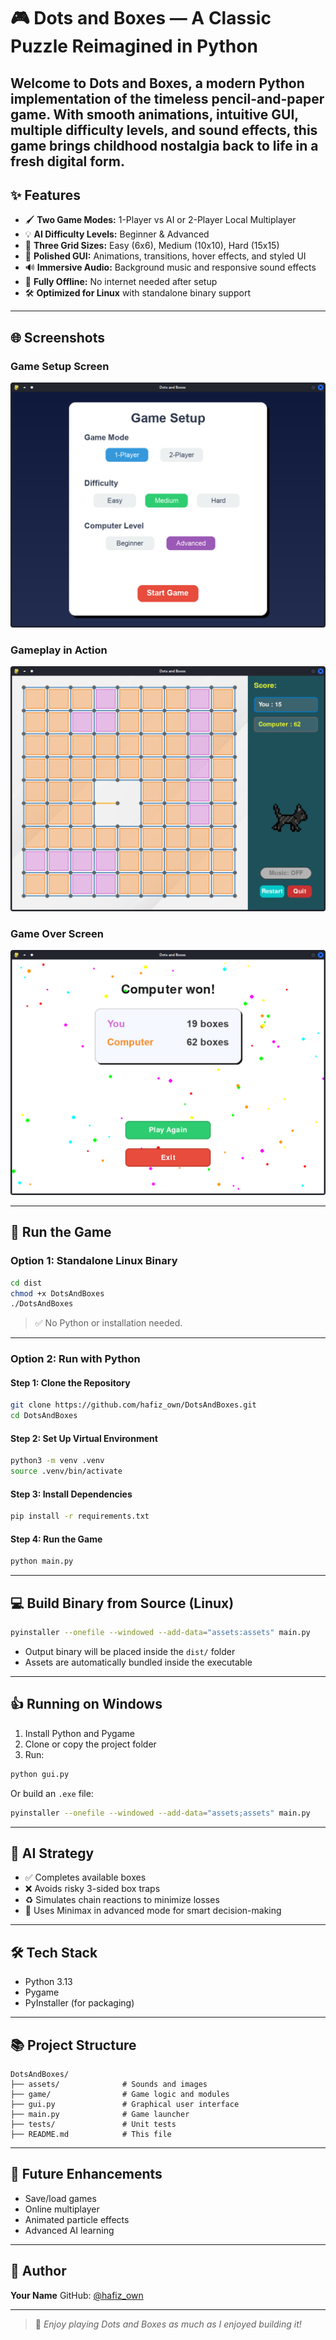 # 🎮 Dots and Boxes — A Classic Puzzle Reimagined in Python

Welcome to **Dots and Boxes**, a modern Python implementation of the timeless pencil-and-paper game. With smooth animations, intuitive GUI, multiple difficulty levels, and sound effects, this game brings childhood nostalgia back to life in a fresh digital form. 
---

## ✨ Features

* 🖌️ **Two Game Modes:** 1-Player vs AI or 2-Player Local Multiplayer
* 💡 **AI Difficulty Levels:** Beginner & Advanced
* 🎲 **Three Grid Sizes:** Easy (6x6), Medium (10x10), Hard (15x15)
* 🎉 **Polished GUI:** Animations, transitions, hover effects, and styled UI
* 🔊 **Immersive Audio:** Background music and responsive sound effects
* 📅 **Fully Offline:** No internet needed after setup
* 🛠️ **Optimized for Linux** with standalone binary support

---

## 🌐 Screenshots

### Game Setup Screen

![Setup Screen](screenshots/setup_screen.png)

### Gameplay in Action

![Gameplay](screenshots/gameplay.png)

### Game Over Screen

![Game Over](screenshots/gameover.png)

---

## 🚀 Run the Game

### Option 1: Standalone Linux Binary

```bash
cd dist
chmod +x DotsAndBoxes
./DotsAndBoxes
```

> ✅ No Python or installation needed.

---

### Option 2: Run with Python

#### Step 1: Clone the Repository

```bash
git clone https://github.com/hafiz_own/DotsAndBoxes.git
cd DotsAndBoxes
```

#### Step 2: Set Up Virtual Environment

```bash
python3 -m venv .venv
source .venv/bin/activate
```

#### Step 3: Install Dependencies

```bash
pip install -r requirements.txt
```

#### Step 4: Run the Game

```bash
python main.py
```

---

## 💻 Build Binary from Source (Linux)

```bash
pyinstaller --onefile --windowed --add-data="assets:assets" main.py
```

* Output binary will be placed inside the `dist/` folder
* Assets are automatically bundled inside the executable

---

## 👍 Running on Windows

1. Install Python and Pygame
2. Clone or copy the project folder
3. Run:

```bash
python gui.py
```

Or build an `.exe` file:

```bash
pyinstaller --onefile --windowed --add-data="assets;assets" main.py
```

---

## 🧠 AI Strategy

* ✅ Completes available boxes
* ❌ Avoids risky 3-sided box traps
* ♻️ Simulates chain reactions to minimize losses
* 🧡 Uses Minimax in advanced mode for smart decision-making

---

## 🛠️ Tech Stack

* Python 3.13
* Pygame
* PyInstaller (for packaging)

---

## 📚 Project Structure

```
DotsAndBoxes/
├── assets/              # Sounds and images
├── game/                # Game logic and modules
├── gui.py               # Graphical user interface
├── main.py              # Game launcher
├── tests/               # Unit tests
├── README.md            # This file
```

---

## 🚚 Future Enhancements

* Save/load games
* Online multiplayer
* Animated particle effects
* Advanced AI learning

---

## 🙋 Author

**Your Name**
GitHub: [@hafiz_own](https://github.com/hafiz_own)

---

> 🚀 *Enjoy playing Dots and Boxes as much as I enjoyed building it!*
